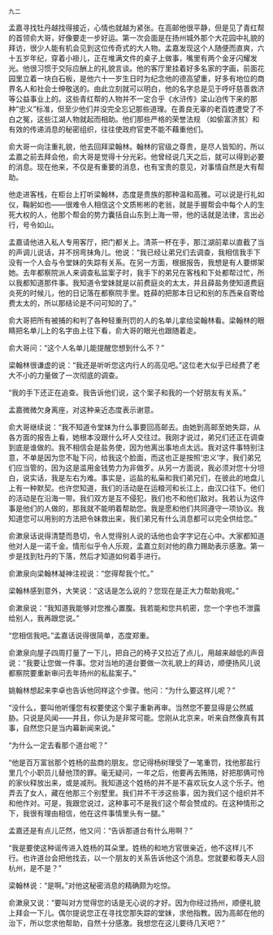     九二 

   孟嘉寻找牡丹越找得接近，心情也就越为紧张。在高邮他很平静，但是见了青红帮的首领俞大哥，好像要走一步好运。第一次会面是在扬州城外那个大花园中礼貌的拜访，很少人能有机会见到这位传奇式的大人物。孟嘉发现这个人随便而直爽，六十五岁年纪，穿着小褂儿，正在堆满文件的桌子上做事，嘴里有两个金牙闪耀发光。他很习惯于交际应酬上的礼貌言谈。他的客厅里挂着好多名家的字画，前面花园里立着一块白石板，是他六十一岁生日时为纪念他的德高望重，好多有地位的商界名人和社会士绅敬送的。由此立刻就可以明白，他的名字总是见于呼吁慈善救济等公益事业上的。这些青红帮的人物并不一定合乎《水浒传》梁山泊传下来的那种“忠义”标准，但至少他们并没完全忘记那些道理。在善良无辜的老百姓遭受了不白之冤，这些江湖人物就起而相助。他们那些严格的荣誉法规 （如偷富济贫）和有效的传递消息的秘密组织，往往使政府官吏不能不藉重他们。

   俞大哥一向注重礼貌，他去回拜梁翰林。翰林的官级之尊贵，是尽人皆知的，所以孟嘉之前去拜会他，俞大哥是觉得十分光彩。他曾经说几天之后，就可以得到必要的消息。现在他来，不仅是有重要的消息，也有宝贵的意见，对事情自然是大有帮助。

   他走进客栈，在柜台上打听梁翰林，态度是贵族的那种温和高雅。可以说是行礼如仪，鞠躬如也——很难令人相信这个文质彬彬的老翁，就是手握帮会中每个人的生死大权的人，他那个帮会的势力囊括自山东到上海一带，他的话就是法律，言出必行，号令如山。

   孟嘉请他进入私人专用客厅，把门都关上。清茶一杯在手，那江湖前辈以直截了当的声调儿说话，并不拐弯抹角儿。他说：“我已经让弟兄们去调查，我相信我手下没有一个人会与令堂妹的失踪有关系。在另一方面，根据报告，我想是有人要绑架她。去年都察院派人来调查私监案子时，我手下的弟兄在客栈和下处都帮过忙，所以我都知道那件事。我知道令堂妹就是以前费庭炎的太太，并且薛盐务使知道费庭炎死的时候儿，他的日记落在都察院手里。姓薛的把那本日记和别的东西亲自寄给费太太的，所以那结论是不问可知的了。”

   俞大哥把所有被捕的和判了各种轻重刑罚的人的名单儿拿给梁翰林看。梁翰林的眼睛把名单儿上的名字由上往下看，俞大哥的眼光也跟随着走。

   俞大哥问：“这个人名单儿能提醒您想到什么不？”

   梁翰林很谦虚的说：“我还是听听您这内行人的高见吧。”这位老大似乎已经费了老大不小的力量做了一次彻底的调查。

   “我的手下还正在追查。我告诉他们说，这个案子和我的一个好朋友有关系。”

   孟嘉微微欠身离座，对这种亲近态度表示谢意。

   俞大哥继续说：“我不知道令堂妹为什么事要回高邮去。由她到高邮至她失踪，从各方面的报告上看，她根本没跟什么坏人交往过。我刚才说过，弟兄们还正在调查到底是谁做的。我不相信会是盐务使，因为他离出事地点太远。我对这件事特别注意，不单是因为您不耻下问，给我这个脸面，而这也正是按照‘忠义’字，我们弟兄们应当管的，因为这是滥用金钱势力为非做歹。从另一方面说，我必须对您十分坦白，说实话，我是左右为难。事实是，运盐的私枭和我们弟兄们，在彼此的地盘儿上有一种默契。也许您知道，我们的活动是在运粮河和长江上，由汉口往下。他们的活动是在沿海一带。我们双方是互不侵犯，我们也不和他们敌对。我若认为这件事是他们的人做的，那我就不能明着帮助您。我是愿和他们共同遵守一项协议。我知道您可以用别的方法把令妹救出来，我们弟兄有什么消息都可以完全供给您。”

   俞漱泉话说得清楚而恳切，令人觉得别人说的话他也会字字记在心中。大家都知道他对人是一诺千金。情形似乎令人乐观，孟嘉立刻对他的鼎力赐助表示感激。第一步是找到牡丹的下落，然后才知道如何着手进行。

   俞漱泉向梁翰林凝神注视说：“您得帮我个忙。”

   梁翰林感到意外，大笑说：“这话是怎么说的？您现在是正大力帮助我呢。”

   俞漱泉说：“我知道我能够对您推心置腹。我若能和您共机密，您一个字也不泄露给别人，我再跟您说。”

   “您相信我吧。”孟嘉话说得很简单，态度郑重。

   俞漱泉向屋子四周打量了一下儿，把自己的椅子又拉近了点儿，用越来越低的声音说：“我要让您做一件事。您对当地的道台要做一次礼貌上的拜访，顺便扬风儿说都察院要重新审问去年扬州的私盐案子。”

   姚翰林想起来李卓也告诉他同样这个步骤。他问：“为什么要这样儿呢？”

   “没什么，要叫他听懂您有权要使这个案子重新再审。当然您不要显得是公然威胁。只说是风闻——并且，你认为是非常可能。您刚从北京来，听来自然像真有其事，自然您只是当内幕新闻来说。”

   “为什么一定去看那个道台呢？”

   “他是百万富翁那个姓杨的盐商的朋友。您记得杨树理受了一笔重罚，找他那盐行里几个小职员儿替他顶的罪。毫无疑问，一年之后，他要再去贿赂，好把那俩可怜的家伙释放出来，或是减刑。我知道这个姓杨的并不是不喜欢玩女人这个乐子。他弄去了女人，藏在他那三个别墅里。我们并不干涉这些事，因为我们这个组织并不和他作对。可是，我跟您说过，这种事可不是我们这个帮会赞成的。在这种情形之下，我很有理由相信，他在这件事情里头有一腿。”

   孟嘉还是有点儿茫然，他又问：“告诉那道台有什么用啊？”

   “我是要使这种谣传进入姓杨的耳朵里。姓杨的和地方官很亲近，他不这样儿不行。也许道台会把他找去，以一个朋友的关系告诉他这个消息。您就要和尊夫人回杭州，是不是？”

   梁翰林说：“是啊。”对他这秘密消息的精确颇为吃惊。

   俞漱泉又说：“要叫对方觉得您的话是无心说的才好。因为你经过扬州，顺便礼貌上拜会一下儿。偶尔提说您正在寻找您那失踪的堂妹，求他指教。因为高邮在他的治下，所以您求他帮助，自然十分感激。我想您在这儿要待几天吧？”

